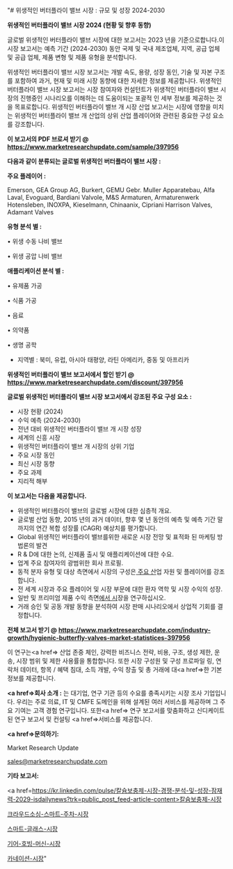 "# 위생적인 버터플라이 밸브 시장 : 규모 및 성장 2024-2030

<strong>위생적인 버터플라이 밸브 시장 2024 (현황 및 향후 동향)</strong>

글로벌 위생적인 버터플라이 밸브 시장에 대한 보고서는 2023 년을 기준으로합니다.이 시장 보고서는 예측 기간 (2024-2030) 동안 국제 및 국내 제조업체, 지역, 공급 업체 및 공급 업체, 제품 변형 및 제품 유형을 분석합니다.

위생적인 버터플라이 밸브 시장 보고서는 개발 속도, 용량, 성장 동인, 기술 및 자본 구조를 포함하여 과거, 현재 및 미래 시장 동향에 대한 자세한 정보를 제공합니다. 위생적인 버터플라이 밸브 시장 보고서는 시장 참여자와 컨설턴트가 위생적인 버터플라이 밸브 시장의 진행중인 시나리오를 이해하는 데 도움이되는 포괄적 인 세부 정보를 제공하는 것을 목표로합니다. 위생적인 버터플라이 밸브 개 시장 산업 보고서는 시장에 영향을 미치는 위생적인 버터플라이 밸브 개 산업의 상위 산업 플레이어와 관련된 중요한 구성 요소를 강조합니다.



<strong>이 보고서의 PDF 브로셔 받기 @ <a href=https://www.marketresearchupdate.com/sample/397956>https://www.marketresearchupdate.com/sample/397956</a></strong>



<strong>다음과 같이 분류되는 글로벌 위생적인 버터플라이 밸브 시장 :</strong>



<strong>주요 플레이어 :</strong>

Emerson, GEA Group AG, Burkert, GEMU Gebr. Muller Apparatebau, Alfa Laval, Evoguard, Bardiani Valvole, M&S Armaturen, Armaturenwerk Hotensleben, INOXPA, Kieselmann, Chinaanix, Cipriani Harrison Valves, Adamant Valves



<strong>유형 분석 별 :</strong>

• 위생 수동 나비 밸브

• 위생 공압 나비 밸브



<strong>애플리케이션 분석 별 :</strong>

• 유제품 가공

• 식품 가공

• 음료

• 의약품

• 생명 공학

<ul>
  <li>지역별 : 북미, 유럽, 아시아 태평양, 라틴 아메리카, 중동 및 아프리카</li>
</ul>


<strong>위생적인 버터플라이 밸브 보고서에서 할인 받기 @ <a href=https://www.marketresearchupdate.com/discount/397956>https://www.marketresearchupdate.com/discount/397956</a></strong>



<strong>글로벌 위생적인 버터플라이 밸브 시장 보고서에서 강조된 주요 구성 요소 :</strong>
<ul>
  <li>시장 현황 (2024)</li>
  <li>수익 예측 (2024-2030)</li>
  <li>전년 대비 위생적인 버터플라이 밸브 개 시장 성장</li>
  <li>세계의 신흥 시장</li>
  <li>위생적인 버터플라이 밸브 개 시장의 상위 기업</li>
  <li>주요 시장 동인</li>
  <li>최신 시장 동향</li>
  <li>주요 과제</li>
  <li>지리적 해부</li>
</ul>


<strong>이 보고서는 다음을 제공합니다.</strong>
<ul>
  <li>위생적인 버터플라이 밸브의 글로벌 시장에 대한 심층적 개요.</li>
  <li>글로벌 산업 동향, 2015 년의 과거 데이터, 향후 몇 년 동안의 예측 및 예측 기간 말까지의 연간 복합 성장률 (CAGR) 예상치를 평가합니다.</li>
  <li>Global 위생적인 버터플라이 밸브를위한 새로운 시장 전망 및 표적화 된 마케팅 방법론의 발견</li>
  <li>R &amp; D에 대한 논의, 신제품 출시 및 애플리케이션에 대한 수요.</li>
  <li>업계 주요 참여자의 광범위한 회사 프로필.</li>
  <li>동적 분자 유형 및 대상 측면에서 시장의 구성은<a href=> 주요 산</a>업 자원 및 플레이어를 강조합니다.</li>
  <li>전 세계 시장과 주요 플레이어 및 시장 부문에 대한 환자 역학 및 시장 수익의 성장.</li>
  <li>일반 및 프리미엄 제품 수익 측면<a href=>에서 시</a>장을 연구하십시오.</li>
  <li>거래 승인 및 공동 개발 동향을 분석하여 시장 판매 시나리오에서 상업적 기회를 결정합니다.</li>
</ul>



<strong>전체 보고서 받기 @ <a href=https://www.marketresearchupdate.com/industry-growth/hygienic-butterfly-valves-market-statistices-397956>https://www.marketresearchupdate.com/industry-growth/hygienic-butterfly-valves-market-statistices-397956</a></strong>

이 연구는<a href=> 산업 존중</a> 체인, 강력한 비즈니스 전략, 비용, 구조, 생성 제한, 운송, 시장 범위 및 제한 사용률을 통합합니다. 또한 시장 구성원 및 구성 프로파일 링, 연락처 데이터, 항목 / 혜택 침대, 소득 개발, 수익 창출 및 총 거래에 대<a href=>한 기본 </a>정보를 제공합니다.



<strong><a href=>회사 소</a>개 :</strong>
는 대기업, 연구 기관 등의 수요를 충족시키는 시장 조사 기업입니다. 우리는 주로 의료, IT 및 CMFE 도메인을 위해 설계된 여러 서비스를 제공하며 그 주요 기여는 고객 경험 연구입니다. 또한<a href=> 연구 보</a>고서를 맞춤화하고 신디케이트 된 연구 보고서 및 컨설팅 <a href=>서비스</a>를 제공합니다.



<strong><a href=>문의하기:</a></strong>

Market Research Update

sales@marketresearchupdate.com



<strong>기타 보고서:</strong>

<a href=https://kr.linkedin.com/pulse/칼슘보충제-시장-경쟁-분석-및-성장-잠재력-2029-isdailynews?trk=public_post_feed-article-content>칼슘보충제-시장</a>

<a href=https://www.linkedin.com/pulse/크라우드소싱-스마트-주차-시장-세분화-연구-및-목표-고객2029년-isdailynews-54uwf/>크라우드소싱-스마트-주차-시장</a>

<a href=https://www.linkedin.com/pulse/스마트-글래스-시장-규모-및-성장-2023-trend-tracking-tips-360-analysis-zoutf/>스마트-글래스-시장</a>

<a href=https://www.linkedin.com/pulse/기어-호빙-머신-시장-세분화-연구-및-목표-고객2029년-analytics-avenue-adventures-24-ana-ijfef/>기어-호빙-머신-시장</a>

<a href=https://www.linkedin.com/pulse/카네이션-시장-규모-및-성장-2023-consumer-connection-chronicles-24--8q9dc/>카네이션-시장</a>"
